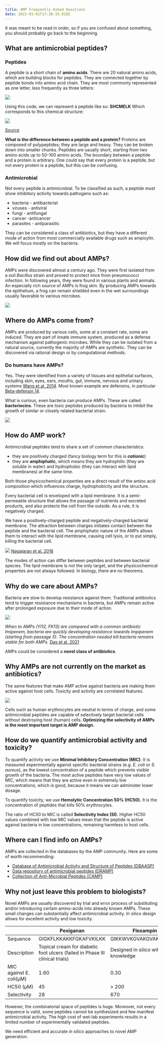 ```yaml
---
title: AMP Frequently Asked Questions
date: 2022-03-01T17:38:19.010Z
---
```

It was meant to be read in order, so if you are confused about something, you should probably go back to the beginning. 

## What are antimicrobial peptides?

### Peptides

A peptide is a short chain of **amino acids**. 
There are 20 natural amino acids, which are building blocks for peptides. They are connected together by peptide bonds into amino acid chain. They are most commonly represented as one letter, less frequently as three letters:
	

![](../../../static/img/aminoacids.png)

Using this code, we can represent a peptide like so:
**SHCMELK**
Which corresponds to this chemical structure:

![](../../../static/img/peptideexample.png)

[Source](https://employees.csbsju.edu/cschaller/Principles%20Chem/imf/SPbiomolecule.htm) 

**What is the difference between a peptide and a protein?** Proteins are composed of polypeptides; they are large and heavy. They can be broken down into smaller chunks. 
Peptides are usually short, starting from two amino acids up to 50-100 amino acids. The boundary between a peptide and a protein is arbitrary. 
One could say that every protein is a peptide, but not every protein is a peptide, but this can be confusing. 

### Antimicrobial

Not every peptide is antimicrobial. To be classified as such, a peptide must show inhibitory activity towards pathogens such as:

* bacteria - antibacterial
* viruses - antiviral
* fungi - antifungal 
* cancer -anticancer
* parasites - antiparasitic 

They can be considered a class of antibiotics, but they have a different mode of action from most commercially available drugs such as ampicylin. We will focus mostly on the bacteria. 

## How did we find out about AMPs?

AMPs were discovered almost a century ago. They were first isolated from a soil *Bacillus* strain and proved to protect mice from pneumococci infection. In following years, they were found in various plants and animals. An especially rich source of AMPs is frog skin. By producing AMPs towards the epithelium, a frog can remain shielded even in the wet surroundings usually favorable to various microbes. 

![](https://i.imgflip.com/66w25w.jpg)

## Where do AMPs come from?

AMPs are produced by various cells, some at a constant rate, some are induced. They are part of innate immune system, produced as a defense mechanism against pathogenic microbes.
While they can be isolated from a natural source, currently the majority of AMPs are synthetic. They can be discovered via rational design or by computational methods.

### Do humans have AMPs?

Yes. They were identified from a variety of tissues and epithelial surfaces, including skin, eyes, ears, mouths, gut, immune, nervous and urinary systems [Wang et al. 2014](https://pubmed.ncbi.nlm.nih.gov/24828484/). 
Most known example are defensins, in particular [Beta-defensin 14](https://dbaasp.org/peptide-card?id=53). 

What is curious, even bacteria can produce AMPs. These are called **bacteriocins**. These are toxic peptides produced by bacteria to inhibit the growth of similar or closely related bacterial strain. 

![](https://i.imgflip.com/66wd95.jpg)

## How do AMP work?

Antimicrobial peptides tend to share a set of common characteristics:

* they are positively charged (fancy biology term for this is ***cationic***)
* they are **amphiphatic**, which means they are hydrophilic (they are soluble in water) and hydrophobic (they can interact with lipid membranes) at the same time.

Both those physicochemical properties are a direct result of the amino acid composition which influences charge, hydrophobicity and the structure. 

Every bacterial cell is enveloped with a lipid membrane. It is a semi-permeable structure that allows the passage of nutrients and excreted products, and also protects the cell from the outside. As a rule, it is negatively charged. 

We have a positively-charged peptide and negatively-charged bacterial membrane. The attraction between charges initiates contact between the peptide and the bacterial cell. The amphiphatic nature of the AMPs allows them to interact with the lipid membrane, causing cell lysis, or to put simply, killing the bacterial cell.  

![](https://i.imgflip.com/67102g.jpg)
[Nagajaran et al. 2018](https://pubmed.ncbi.nlm.nih.gov/29259134/)

The modes of action can differ between peptides and between bacterial species. The lipid membrane is not the only target, and the physicochemical properties are not always followed. In biology, there are no theorems. 

## Why do we care about AMPs?

Bacteria are slow to develop resistance against them. Traditional antibiotics tend to trigger resistance mechanisms in bacteria, but AMPs remain active after prolonged exposure due to their mode of action. 

![](../../../static/img/resistanceassay.png)


*When to AMPs (YI12, FK13) are compared with a common antibiotic Imipenem, bacteria are quickly developing resistance towards Impipenem (starting from passage 5). The concentration needed kill bacteria remains stable for both AMPs.* [Das et al. 2021](https://www.nature.com/articles/s41551-021-00689-x) 

AMPs could be considered a **novel class of antibiotics**. 

## Why AMPs are not currently on the market as antibiotics?

The same features that make AMP active against bacteria are making them active against host cells. Toxicity and activity are correlated features.

![](https://i.imgflip.com/67119v.jpg)

Cells such as human erythrocytes are neutral in terms of charge, and some antimicrobial peptides are capable of selectively target bacterial cells without destroying host (human) cells. **Optimizing the selectivity of AMPs is the most important target is AMP design.** 

## How do we quantify antimicrobial activity and toxicity?

To quantify activity we use **Minimal Inhibitory Concentration (MIC)**. It is measured experimentally against specific bacterial strains (e.g. *E. coli* or *S. aureus*), as the lowest concentration of a peptide which prevents visible growth of the bacteria. The most active peptides have very low values of MIC, which means that they are active even in extremely low concentrations, which is good, because it means we can administer lower dosage. 

To quantify toxicity, we use **Hemolytic Concentration 50% (HC50).** It is the concentration of peptides that kills 50% erythrocytes. 

The ratio of HC50 to MIC is called **Selectivity Index (SI).** Higher HC50 values combined with low MIC values mean that the peptide is active against bacteria in low concentrations, remaining harmless to host cells. 

## Where can I find info on AMPs?

AMPs are collected in the databases by the AMP community. Here are some of worth recommending: 

* [Database of Antimicrobial Activity and Structure of Peptides (DBAASP)](https://dbaasp.org/)
* [Data repository of antimicrobial peptides (DRAMP)](http://dramp.cpu-bioinfor.org/)
* [Collection of Anti-Microbial Peptides (CAMP)](http://www.camp3.bicnirrh.res.in/)

## Why not just leave this problem to biologists?

Novel AMPs are usually discovered by trial and error process of substituting and/or introducing certain amino-acids into already known AMPs. These small changes can substantially affect antimicrobial activity. In silico design allows for excellent activity and low toxicity.

|                         | Pexiganan                                                                     | Flexampin                                |
| ----------------------- | ----------------------------------------------------------------------------- | ---------------------------------------- |
| Sequence                | GIGKFLKKAKKFGKAFVKILKK                                                        | GIKKWVKGVAKGVAKDLAKKIL                   |
| Description             | Topical cream for diabetic foot ulcers  (failed in Phase III clinical trials) | Designed in silico with expert knowledge |
| MIC against E. coli(µM) | 1.60                                                                          | 0.30                                     |
| HC50 (µM)               | 45                                                                            | \> 200                                   |
| Selectivity             | 28                                                                            | 670                                      |

However, the combinatorial space of peptides is huge. Moreover, not every sequence is valid, some peptides cannot be synthesized and few manifest antimicrobial activity. The high cost of wet-lab experiments results in a limited number of experimentally validated peptides. 

We need efficient and accurate *in silico* approaches to novel AMP generation.
